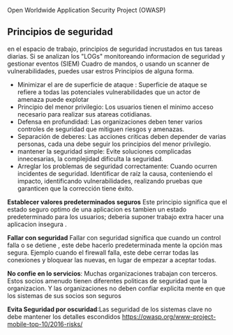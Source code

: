 Open Worldwide Application Security Project (OWASP)

## Principios de seguridad

en el espacio de trabajo, principios de seguridad incrustados en tus tareas diarias. Si se analizan los "LOGs" monitoreando informacion de seguridad y gestionar eventos (SIEM) Cuadro de mandos, o usando un scanner de vulnerabilidades, puedes usar estros Principios  de alguna forma.
- Minimizar el are de superficie de ataque : Superficie de ataque se refiere a todas las potenciales vulnerabilidades que un actor de amenaza puede explotar
- Principio del menor privilegio: Los usuarios tienen el minimo acceso necesario para realizar sus atareas cotidianas.
- Defensa en profundidad: Las organizaciones deben tener varios controles de seguridad que mitiguen riesgos y amenazas.
- Separación de deberes: Las acciones criticas deben depender de varias personas, cada una debe seguir los principios del menor privilegio.
- mantener la seguridad simple: Evite soluciones complicadas innecesarias, la complejidad dificulta la seguridad.
- Arreglar los problemas de seguridad correctamente: Cuando ocurren incidentes de seguridad. Identificar de raíz la causa, conteniendo el impacto, identificando vulnerabilidades, realizando pruebas que garanticen que la corrección tiene éxito.

**Establecer valores predeterminados seguros** 
Este principio significa que el estado seguro optimo de una aplicacion es tambien un estado predeterminado para los usuarios; deberia suponer trabajo extra hacer una aplicacion insegura .

**Fallar con seguridad**
Fallar con seguridad significa que cuando un control falla o se detiene , este debe hacerlo predeterminada mente la opción mas segura. Ejemplo cuando el firewall falla, este debe cerrar todas las conexiones y bloquear las nuevas, en lugar de empezar a aceptar todas.

**No confie en lo servicios**: Muchas  organizaciones trabajan con terceros. Estos socios amenudo tienen diferentes politicas de seguridad que la organizacion. Y las organizaciones no deben confiar explicita mente en que los sistemas de sus socios son seguros 

**Evita Seguridad por oscuridad**:Las seguridad de los sistemas clave no debe mantener los detalles escondidos https://owasp.org/www-project-mobile-top-10/2016-risks/

